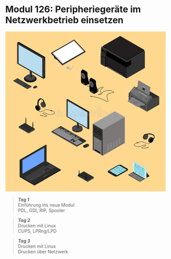 #  Modul 126: Peripheriegeräte im Netzwerkbetrieb einsetzen <!-- {docsify-ignore} -->

![Peripherie Logo >](_img/peripherie_logo.jpg ':no-zoom :size=200')

> ***Tag 1***  
> Einführung ins neue Modul  
> PDL, GDI, RIP, Spooler

> ***Tag 2***  
> Drucken mit Linux  
> CUPS, LPRng/LPD

> ***Tag 3***  
> Drucken mit Linux  
> Drucken über Netzwerk